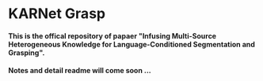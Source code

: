 # KARNet Grasp
#### This is the offical repository of papaer "Infusing Multi-Source Heterogeneous Knowledge for Language-Conditioned Segmentation and Grasping".
#### Notes and detail readme will come soon ...
